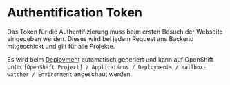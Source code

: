 # Authentification Token

Das Token für die Authentifizierung muss beim ersten Besuch der Webseite eingegeben werden.
Dieses wird bei jedem Request ans Backend mitgeschickt und gilt für alle Projekte.

Es wird beim [Deployment](https://github.com/puzzle/mailbox-watcher/blob/master/doc/4_deployment/readme.md) automatisch generiert und kann auf OpenShift unter `[OpenShift Project] / Applications / Deployments / mailbox-watcher / Environment` angeschaut werden.

